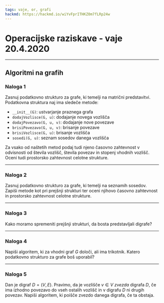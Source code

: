 ```yaml
---
tags: vaje, or, grafi
hackmd: https://hackmd.io/wiYvFprITHKZ0m7fLRp24w
---
```

# Operacijske raziskave - vaje 20.4.2020

---

## Algoritmi na grafih

### Naloga 1

Zasnuj podatkovno strukturo za grafe, ki temelji na matrični predstavitvi. Podatkovna struktura naj ima sledeče metode:

* `__init__(G)`: ustvarjanje praznega grafa
* `dodajVozlisce(G, u)`: dodajanje novega vozlišča
* `dodajPovezavo(G, u, v)`: dodajanje nove povezave
* `brisiPovezavo(G, u, v)`: brisanje povezave
* `brisiVozlisce(G, u)`: brisanje vozlišča
* `sosedi(G, u)`: seznam sosedov danega vozlišča

Za vsako od naštetih metod podaj tudi njeno časovno zahtevnost v odvisnosti od števila vozlišč, števila povezav in stopenj vhodnih vozlišč. Oceni tudi prostorsko zahtevnost celotne strukture.

---

### Naloga 2

Zasnuj podatkovno strukturo za grafe, ki temelji na seznamih sosedov. Zapiši metode kot pri prejšnji strukturi ter oceni njihovo časovno zahtevnost in prostorsko zahtevnost celotne strukture.

---

### Naloga 3

Kako moramo spremeniti prejšnji strukturi, da bosta predstavljali digrafe?

---

### Naloga 4

Napiši algoritem, ki za vhodni graf $G$ določi, ali ima trikotnik. Katero podatkovno strukturo za grafe boš uporabil?

---

### Naloga 5

Dan je digraf $D = (V, E)$. Pravimo, da je vozlišče $v \in V$ *zvezda* digrafa $D$, če ima izhodno povezavo do vseh ostalih vozlišč in v digrafu $D$ ni drugih povezav. Napiši algoritem, ki poišče zvezdo danega digrafa, če ta obstaja.